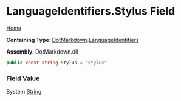 # LanguageIdentifiers\.Stylus Field

[Home](../../../README.md)

**Containing Type**: [DotMarkdown](../../README.md)\.[LanguageIdentifiers](../README.md)

**Assembly**: DotMarkdown\.dll

```csharp
public const string Stylus = "stylus"
```

### Field Value

System\.[String](https://docs.microsoft.com/en-us/dotnet/api/system.string)